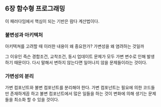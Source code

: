## 6장 함수형 프로그래밍

이 패러다임에서 핵심이 되는 기반은 람다 계산법이다.

### 불변성과 아키텍처

아키텍쳐를 고려할 때 이러한 내용이 왜 중요한가? 가변성을 왜 염려하는 것일까

그 이유인 즉슨 경합조건, 교착조건, 동시 업데이트 문제가 모두 가변 변수로 인해 발생 하기 때문이다. 다시 말해서 변하지 않는다면 일어나지 않을 문제들이라는 것이다.

### 가변성의 분리

가변 컴포넌트와 불변 컴포넌트를 분리해야 한다. 가변 컴포넌트는 필요에 의한 코드들만 존재하게끔 하고 불변 컴포넌트에서 많은 일들을 하는 것이 변화에 의해 생기는 문제들을 최소화 할 수 있을 것이다.
